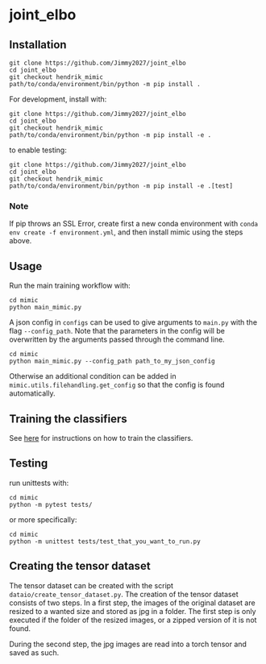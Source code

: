# joint_elbo

## Installation

```
git clone https://github.com/Jimmy2027/joint_elbo
cd joint_elbo
git checkout hendrik_mimic
path/to/conda/environment/bin/python -m pip install .
```

For development, install with: 
```
git clone https://github.com/Jimmy2027/joint_elbo
cd joint_elbo
git checkout hendrik_mimic
path/to/conda/environment/bin/python -m pip install -e .
```
to enable testing:
```
git clone https://github.com/Jimmy2027/joint_elbo
cd joint_elbo
git checkout hendrik_mimic
path/to/conda/environment/bin/python -m pip install -e .[test]
```
### Note
If pip throws an SSL Error, create first a new conda environment with `conda env create -f environment.yml`, and then install mimic using the steps above.
## Usage
Run the main training workflow with:
```
cd mimic
python main_mimic.py
```
A json config in `configs` can be used to give arguments to `main.py` with the flag `--config_path`. Note that the parameters in the config will be overwritten by the arguments passed through the command line.
```
cd mimic
python main_mimic.py --config_path path_to_my_json_config
```  
Otherwise an additional condition can be added in `mimic.utils.filehandling.get_config` so that the config is found automatically.

## Training the classifiers
See [here](https://github.com/Jimmy2027/joint_elbo/tree/distributed_training/mimic/networks/classifiers) for instructions on how to train the classifiers.
## Testing
run unittests with:
```
cd mimic
python -m pytest tests/
```
or more specifically:
```
cd mimic
python -m unittest tests/test_that_you_want_to_run.py
```
## Creating the tensor dataset
The tensor dataset can be created with the script `dataio/create_tensor_dataset.py`.
The creation of the tensor dataset consists of two steps. In a first step, the images of the original dataset are resized to a wanted size and stored as jpg in a folder. 
The first step is only executed if the folder of the resized images, or a zipped version of it is not found.

During the second step, the jpg images are read into a torch tensor and saved as such.

